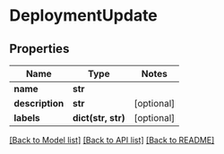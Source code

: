 # DeploymentUpdate

## Properties
Name | Type | Notes
------------ | ------------- | -------------
**name** | **str** | 
**description** | **str** | [optional] 
**labels** | **dict(str, str)** | [optional] 

[[Back to Model list]](../README.md#documentation-for-models) [[Back to API list]](../README.md#documentation-for-api-endpoints) [[Back to README]](../README.md)



